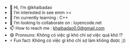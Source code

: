 - 👋 Hi, I’m @khaibadao
- 👀 I’m interested in see emm ><
- 🌱 I’m currently learning : C++
- 💞️ I’m looking to collaborate on : luyencode.net
- 📫 How to reach me : khaibadao0.0@gmail.com
- 😄 Pronouns: Không có việc gì khó chỉ sợ việc quá khó !?
- ⚡ Fun fact: Không có việc gì khó chỉ sợ làm không được ;))

<!---
khaibadao/khaibadao is a ✨ special ✨ repository because its `README.md` (this file) appears on your GitHub profile.
You can click the Preview link to take a look at your changes.
--->
